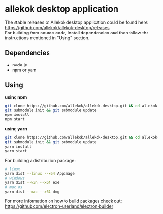 # allekok desktop application
The stable releases of Allekok desktop application could be found here: https://github.com/allekok/allekok-desktop/releases  
For building from source code, Install dependencies and then follow the instructions mentioned in "Using" section.
## Dependencies
- node.js
- npm or yarn
## Using
**using npm**
```bash
git clone https://github.com/allekok/allekok-desktop.git && cd allekok-desktop
git submodule init && git submodule update
npm install
npm start
```

**using yarn**
```bash
git clone https://github.com/allekok/allekok-desktop.git && cd allekok-desktop
git submodule init && git submodule update
yarn install
yarn start
```
For building a distribution package:
```bash
# linux
yarn dist --linux --x64 AppImage
# windows
yarn dist --win --x64 exe
# mac os
yarn dist --mac --x64 dmg
```
For more information on how to build packages check out: https://github.com/electron-userland/electron-builder  
